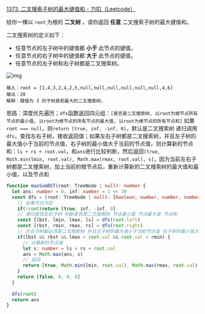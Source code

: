 [1373. 二叉搜索子树的最大键值和 - 力扣（Leetcode）](https://leetcode.cn/problems/maximum-sum-bst-in-binary-tree/description/)

给你一棵以 `root` 为根的 **二叉树** ，请你返回 **任意** 二叉搜索子树的最大键值和。

二叉搜索树的定义如下：

- 任意节点的左子树中的键值都 **小于** 此节点的键值。
- 任意节点的右子树中的键值都 **大于** 此节点的键值。
- 任意节点的左子树和右子树都是二叉搜索树。

![img](https://assets.leetcode-cn.com/aliyun-lc-upload/uploads/2020/03/07/sample_1_1709.png)

```
输入：root = [1,4,3,2,4,2,5,null,null,null,null,null,null,4,6]
输出：20
解释：键值为 3 的子树是和最大的二叉搜索树。
```

思路：深度优先遍历；`dfs`函数返回四元组：`[是否是二叉搜索树, 以root为根节点所有节点的最小值, 以root为根节点的所有节点的最大值, 以root为根节点的所有节点和]`
如果`root === null`，则`return [true, inf, -inf, 0]`，默认是二叉搜索树
递归调用`dfs`，查找左右子树，接收返回值；如果左右子树都是二叉搜索树，并且左子树的最大值小于当前的节点值，右子树的最小值大于当前的节点值，则计算新的节点和：`ls + rs + root.val`，和`ans`进行比较判断，然后返回`[true, Math.min(lmin, root.val), Math.max(rmax, root.val), s]`，因为当前左右子树都是二叉搜索树，加上当前的根节点后，重新计算新的二叉搜索树的最大值和最小值，以及节点和

```typescript
function maxSumBST(root: TreeNode | null): number {
  let ans: number = 0, inf: number = 1 << 30
  const dfs = (root: TreeNode | null): [boolean, number, number, number] => {
    // 如果节点为空
    if(!root)return [true, inf, -inf, 0]
    // 递归查找左右子树 判断是否是二叉搜索树 节点最小值 节点最大值 节点和
    const [lbst, lmin, lmax, ls] = dfs(root.left)
    const [rbst, rmin, rmax, rs] = dfs(root.right)
    // 左右子树都必须是二叉搜索树 并且左子树的最大值小于当前节点值 右子树的最小值大于当前节点值
    if(lbst && rbst && lmax < root.val && root.val < rmin) {
      // 计算新的节点值
      let s: number = ls + rs + root.val
      ans = Math.max(ans, s)
      // 返回
      return [true, Math.min(lmin, root.val), Math.max(rmax, root.val), s]
    }
    return [false, 0, 0, 0]
  }
  
  dfs(root)
  return ans
}
```

